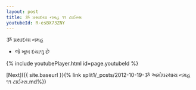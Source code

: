 ```yaml
---
layout: post
title: ૐ પ્રસાદયા નમહ ૧૧ ટાઈમ્સ
youtubeId: R-esBX73ZNY
---
```

 
 
 ૐ પ્રસાદયા નમહ  
 
 -  જે ખૂબ દયાળુ છે 
 
  
 
  
 
 
 
 
 
 


{% include youtubePlayer.html id=page.youtubeId %}
 
[Next]({{ site.baseurl }}{% link  split1/_posts/2012-10-19-ૐ અમોઘરથાય નમહ ૧૧ ટાઈમ્સ.md%})
 
